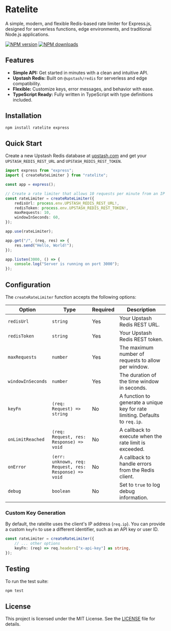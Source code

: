 # Ratelite

A simple, modern, and flexible Redis-based rate limiter for Express.js, designed for serverless functions, edge environments, and traditional Node.js applications.

[![NPM version](https://img.shields.io/npm/v/limiter.svg)](https://www.npmjs.com/package/limiter)
[![NPM downloads](https://img.shields.io/npm/dm/limiter.svg)](https://www.npmjs.com/package/limiter)

## Features

- **Simple API:** Get started in minutes with a clean and intuitive API.
- **Upstash Redis:** Built on `@upstash/redis` for serverless and edge compatibility.
- **Flexible:** Customize keys, error messages, and behavior with ease.
- **TypeScript Ready:** Fully written in TypeScript with type definitions included.

## Installation

```bash
npm install ratelite express
```

## Quick Start

Create a new Upstash Redis database at [upstash.com](https://upstash.com) and get your `UPSTASH_REDIS_REST_URL` and `UPSTASH_REDIS_REST_TOKEN`.

```typescript
import express from "express";
import { createRateLimiter } from "ratelite";

const app = express();

// Create a rate limiter that allows 10 requests per minute from an IP address.
const rateLimiter = createRateLimiter({
	redisUrl: process.env.UPSTASH_REDIS_REST_URL!,
	redisToken: process.env.UPSTASH_REDIS_REST_TOKEN!,
	maxRequests: 10,
	windowInSeconds: 60,
});

app.use(rateLimiter);

app.get("/", (req, res) => {
	res.send("Hello, World!");
});

app.listen(3000, () => {
	console.log("Server is running on port 3000");
});
```

## Configuration

The `createRateLimiter` function accepts the following options:

| Option            | Type                                                  | Required | Description                                                                  |
| ----------------- | ----------------------------------------------------- | -------- | ---------------------------------------------------------------------------- |
| `redisUrl`        | `string`                                              | Yes      | Your Upstash Redis REST URL.                                                 |
| `redisToken`      | `string`                                              | Yes      | Your Upstash Redis REST token.                                               |
| `maxRequests`     | `number`                                              | Yes      | The maximum number of requests to allow per window.                          |
| `windowInSeconds` | `number`                                              | Yes      | The duration of the time window in seconds.                                  |
| `keyFn`           | `(req: Request) => string`                            | No       | A function to generate a unique key for rate limiting. Defaults to `req.ip`. |
| `onLimitReached`  | `(req: Request, res: Response) => void`               | No       | A callback to execute when the rate limit is exceeded.                       |
| `onError`         | `(err: unknown, req: Request, res: Response) => void` | No       | A callback to handle errors from the Redis client.                           |
| `debug`           | `boolean`                                             | No       | Set to `true` to log debug information.                                      |

### Custom Key Generation

By default, the ratelite uses the client's IP address (`req.ip`). You can provide a custom `keyFn` to use a different identifier, such as an API key or user ID.

```typescript
const rateLimiter = createRateLimiter({
	// ... other options
	keyFn: (req) => req.headers["x-api-key"] as string,
});
```

## Testing

To run the test suite:

```bash
npm test
```

## License

This project is licensed under the MIT License. See the [LICENSE](LICENSE) file for details.
